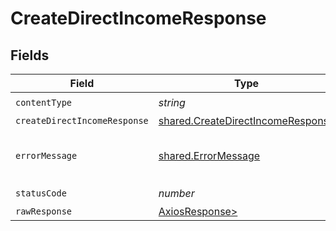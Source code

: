 # CreateDirectIncomeResponse


## Fields

| Field                                                                                  | Type                                                                                   | Required                                                                               | Description                                                                            |
| -------------------------------------------------------------------------------------- | -------------------------------------------------------------------------------------- | -------------------------------------------------------------------------------------- | -------------------------------------------------------------------------------------- |
| `contentType`                                                                          | *string*                                                                               | :heavy_check_mark:                                                                     | N/A                                                                                    |
| `createDirectIncomeResponse`                                                           | [shared.CreateDirectIncomeResponse](../../models/shared/createdirectincomeresponse.md) | :heavy_minus_sign:                                                                     | Success                                                                                |
| `errorMessage`                                                                         | [shared.ErrorMessage](../../models/shared/errormessage.md)                             | :heavy_minus_sign:                                                                     | The request made is not valid.                                                         |
| `statusCode`                                                                           | *number*                                                                               | :heavy_check_mark:                                                                     | N/A                                                                                    |
| `rawResponse`                                                                          | [AxiosResponse>](https://axios-http.com/docs/res_schema)                               | :heavy_minus_sign:                                                                     | N/A                                                                                    |